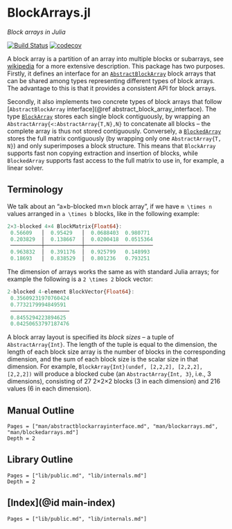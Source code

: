 # BlockArrays.jl

*Block arrays in Julia*

[![Build Status](https://travis-ci.org/JuliaArrays/BlockArrays.jl.svg?branch=master)](https://travis-ci.org/JuliaArrays/BlockArrays.jl) [![codecov](https://codecov.io/gh/JuliaArrays/BlockArrays.jl/branch/master/graph/badge.svg)](https://codecov.io/gh/JuliaArrays/BlockArrays.jl)

A block array is a partition of an array into multiple blocks or subarrays, see [wikipedia](https://en.wikipedia.org/wiki/Block_matrix) for a more extensive description. This package has two purposes. Firstly, it defines an interface for an [`AbstractBlockArray`](@ref) block arrays that can be shared among types representing different types of block arrays. The advantage to this is that it provides a consistent API for block arrays.

Secondly, it also implements two concrete types of block arrays that follow [`AbstractBlockArray` interface](@ref abstract_block_array_interface).  The type [`BlockArray`](@ref) stores each single block contiguously, by wrapping an `AbstractArray{<:AbstractArray{T,N},N}` to concatenate all blocks – the complete array is thus not stored contiguously.  Conversely, a [`BlockedArray`](@ref) stores the full matrix contiguously (by wrapping only one `AbstractArray{T, N}`) and only superimposes a block structure.  This means that `BlockArray` supports fast non copying extraction and insertion of blocks, while `BlockedArray` supports fast access to the full matrix to use in, for example, a linear solver.


## Terminology

We talk about an “a×b-blocked m×n block array”, if we have ``m \times n`` values arranged in ``a \times b`` blocks, like in the following example:

```julia
2×3-blocked 4×4 BlockMatrix{Float64}:
 0.56609   │  0.95429   │  0.0688403  0.980771 
 0.203829  │  0.138667  │  0.0200418  0.0515364
 ──────────┼────────────┼──────────────────────
 0.963832  │  0.391176  │  0.925799   0.148993 
 0.18693   │  0.838529  │  0.801236   0.793251
```

The dimension of arrays works the same as with standard Julia arrays; for example the following is a ``2 \times 2`` block vector:

```julia
2-blocked 4-element BlockVector{Float64}:
 0.35609231970760424
 0.7732179994849591 
 ───────────────────
 0.8455294223894625 
 0.04250653797187476
```

A block array layout is specified its _block sizes_ – a tuple of `AbstractArray{Int}`.  The length of the tuple is equal to the dimension, the length of each block size array is the number of blocks in the corresponding dimension, and the sum of each block size is the scalar size in that dimension.  For example, `BlockArray{Int}(undef, [2,2,2], [2,2,2], [2,2,2])` will produce a blocked cube (an `AbstractArray{Int, 3}`, i.e., 3 dimensions), consisting of 27 2×2×2 blocks (3 in each dimension) and 216 values (6 in each dimension).


## Manual Outline

```@contents
Pages = ["man/abstractblockarrayinterface.md", "man/blockarrays.md", "man/blockedarrays.md"]
Depth = 2
```

## Library Outline

```@contents
Pages = ["lib/public.md", "lib/internals.md"]
Depth = 2
```

## [Index](@id main-index)

```@index
Pages = ["lib/public.md", "lib/internals.md"]
```
